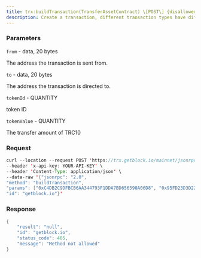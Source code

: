 ```yaml
---
title: trx:buildTransaction(TransferAssetContract) \[POST\] {disallowed}
description: Create a transaction, different transaction types have differentparametersthis is an example of TransferAssetContract
---
```


### Parameters


`from` - data, 20 bytes

The address the transaction is sent from.

`to` - data, 20 bytes

The address the transaction is directed to.

`tokenId` - QUANTITY

token ID

`tokenValue` - QUANTITY

The transfer amount of TRC10

### Request

``` java
curl --location --request POST 'https://trx.getblock.io/mainnet/jsonrpc' \
--header 'x-api-key: YOUR-API-KEY' \
--header 'Content-Type: application/json' \
--data-raw '{"jsonrpc": "2.0",
"method": "buildTransaction",
"params": ["0xC4DB2C9DFBCB6AA344793F1DDA7BD656598A06D8", "0x95FD23D3D2221CFEF64167938DE5E62074719E54", "1000016", 20],
"id": "getblock.io"}'
```

###  Response

``` java
{
    "result": "null",
    "id": "getblock.io",
    "status_code": 405,
    "message": "Method not allowed"
}
```

